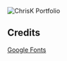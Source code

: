 ![ChrisK Portfolio](https://i.imgur.com/Xpknwsn.png)

## Credits
[Google Fonts](https://fonts.google.com/)
